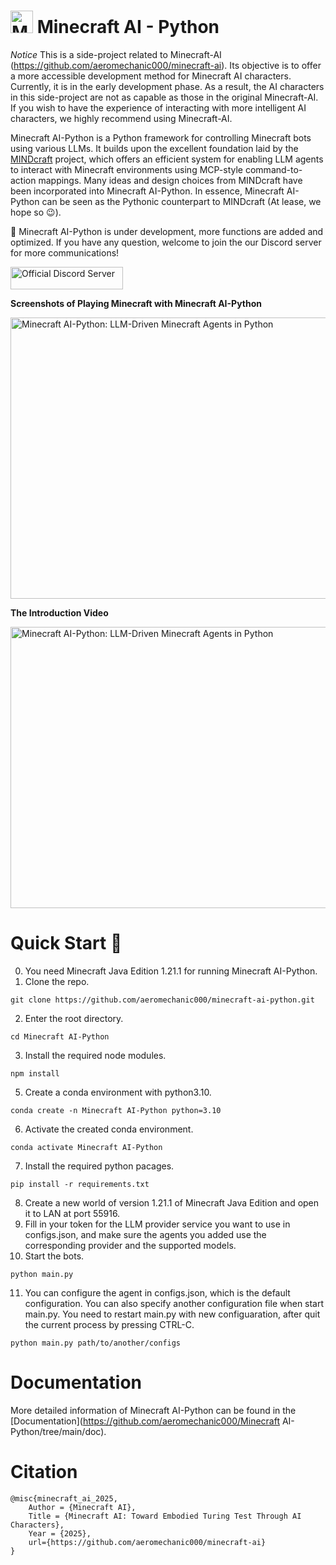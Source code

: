 # <img src="https://s2.loli.net/2025/04/18/RWaFJkY4gSDLViy.png" alt="Minecraft AI" width="36" height="36"> Minecraft AI - Python

*Notice* This is a side-project related to Minecraft-AI (https://github.com/aeromechanic000/minecraft-ai). Its objective is to offer a more accessible development method for Minecraft AI characters. Currently, it is in the early development phase. As a result, the AI characters in this side-project are not as capable as those in the original Minecraft-AI. If you wish to have the experience of interacting with more intelligent AI characters, we highly recommend using Minecraft-AI.

Minecraft AI-Python is a Python framework for controlling Minecraft bots using various LLMs. It builds upon the excellent foundation laid by the <a href="https://github.com/kolbytn/mindcraft">MINDcraft</a> project, which offers an efficient system for enabling LLM agents to interact with Minecraft environments using MCP-style command-to-action mappings. Many ideas and design choices from MINDcraft have been incorporated into Minecraft AI-Python. In essence, Minecraft AI-Python can be seen as the Pythonic counterpart to MINDcraft (At lease, we hope so 😉).

🦾 Minecraft AI-Python is under development, more functions are added and optimized. If you have any question, welcome to join the our Discord server for more communications! 

<a href="https://discord.gg/RKjspnTBmb" target="_blank"><img src="https://s2.loli.net/2025/04/18/CEjdFuZYA4pKsQD.png" alt="Official Discord Server" width="180" height="36"></a>

**Screenshots of Playing Minecraft with Minecraft AI-Python**

<img src="https://s2.loli.net/2025/04/09/CKwbHroZaj4xJSU.gif" alt="Minecraft AI-Python: LLM-Driven Minecraft Agents in Python" width="800" height="450">

**The Introduction Video**

<a href="https://www.youtube.com/watch?v=9phN6OWPmKg" target="_blank"><img src="https://s2.loli.net/2025/04/09/Kk35BEwvVlUuq9C.png" alt="Minecraft AI-Python: LLM-Driven Minecraft Agents in Python" width="800" height="450"></a>

# Quick Start 🚀
0. You need Minecraft Java Edition 1.21.1 for running Minecraft AI-Python. 
1. Clone the repo.
```
git clone https://github.com/aeromechanic000/minecraft-ai-python.git
```
2. Enter the root directory.
```
cd Minecraft AI-Python
```
3. Install the required node modules.
```
npm install 
```
5. Create a conda environment with python3.10.
```
conda create -n Minecraft AI-Python python=3.10
```
6. Activate the created conda environment. 
```
conda activate Minecraft AI-Python
```
7. Install the required python pacages. 
```
pip install -r requirements.txt
```
8. Create a new world of version 1.21.1 of Minecraft Java Edition and open it to LAN at port 55916.
9. Fill in your token for the LLM provider service you want to use in configs.json, and make sure the agents you added use the corresponding provider and the supported models.
10. Start the bots. 
```
python main.py
```
11. You can configure the agent in configs.json, which is the default configuration. You can also specify another configuration file when start main.py. You need to restart main.py with new configuaration, after quit the current process by pressing CTRL-C.
```
python main.py path/to/another/configs
```

# Documentation

More detailed information of Minecraft AI-Python can be found in the [Documentation](https://github.com/aeromechanic000/Minecraft AI-Python/tree/main/doc).

# Citation
```
@misc{minecraft_ai_2025,
    Author = {Minecraft AI},
    Title = {Minecraft AI: Toward Embodied Turing Test Through AI Characters},
    Year = {2025},
    url={https://github.com/aeromechanic000/minecraft-ai}
}
```
